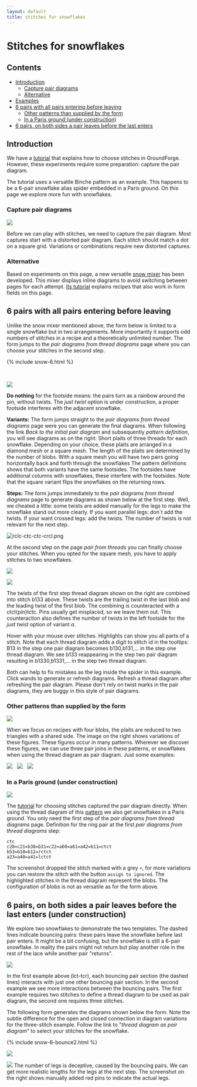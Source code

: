 ```yaml
---
layout: default
title: stitches for snowflakes
---
```


Stitches for snowflakes
=======================

Contents
--------

- [Introduction](#introduction)
  - [Capture pair diagrams](#capture-pair-diagrams)
  - [Alternative](#alternative)
- [Examples](#examples)
- [6 pairs with all pairs entering before leaving](#6-pairs-with-all-pairs-entering-before-leaving)
  - [Other patterns than supplied by the form](#other-patterns-than-supplied-by-the-form)
  - [In a Paris ground (under construction)](#in-a-paris-ground-under-construction)
- [6 pairs, on both sides a pair leaves before the last enters](#6-pairs-on-both-sides-a-pair-leaves-before-the-last-enters)

Introduction
------------

We have a [tutorial] that explains how to choose stitches in GroundForge.
However, these experiments require some preparation: capture the pair diagram.

The tutorial uses a versatile Binche pattern as an example.
This happens to be a 6-pair snowflake alias spider embedded in a Paris ground.
On this page we explore more fun with snowflakes.

[tutorial]: /GroundForge-help/Binche

### Capture pair diagrams

![](connect-dots.svg?align=right)

Before we can play with stitches, we need to capture the pair diagram.
Most captures start with a distorted pair diagram. Each stitch should match a dot on a square grid.
Variations or combinations require new distorted captures. 

### Alternative

Based on experiments on this page, a new versatile [snow mixer](/GroundForge/mix4snow) has been developed. 
This mixer displays inline diagrams to avoid switching between pages for each attempt.
[Its tutorial](/GroundForge-help/snow-mix) explains recipes that also work in form fields on this page.  

6 pairs with all pairs entering before leaving
----------------------------------------------

Unlike the snow mixer mentioned above, the form below is limited to a single snowflake but in two arrangements. 
More importantly it supports odd numbers of stitches in a recipe and a theoretically unlimited number.
The form jumps to the _pair diagrams from thread diagrams_ page where you can choose your stitches in the second step.

<script>{% include snow-6.js %}</script>
{% include snow-6.html %}

&nbsp;

![](3-pair-plaits.png?align=right)

**Do nothing** for the footside means: the pairs turn as a rainbow around the pin, without twists. 
The _just twist_ option is under construction, a proper footside interferes with the adjacent snowflake.

**Variants:** 
The form jumps straight to the _pair diagrams from thread diagrams_ page were you can generate the final diagrams.
When following the link _Back to the initial pair diagram_ and subsequently _pattern definition_, 
you will see diagrams as on the right:
Short plaits of three threads for each snowflake. 
Depending on your choice, these plaits are arranged in a diamond mesh or a square mesh.
The length of the plaits are determined by the number of blobs.
With a square mesh you will have two pairs going horizontally back and forth through the snowflakes
The pattern definitions shows that both variants have the same footsides. 
The footsides have additional columns with snowflakes, these interfere with the footsides.
Note that the square variant flips the snowflakes on the returning rows.

**Steps:** The form jumps immediately to the _pair diagrams from thread diagrams_ page to generate diagrams as shown below at the first step. 
Well, we cheated a little: some twists are added manually for the legs to make the snowflake stand out more clearly.
If you want parallel legs: don´t add the twists. If your want crossed legs: add the twists. 
The number of twists is not relevant for the next step. 

![rclc-ctc-ctc-crcl.png](rclc-ctc-ctc-crcl.png)

At the second step on the page _pair from threads_ you can finally choose your stitches.
When you opted for the square mesh, you have to apply stitches to two snowflakes.

![](last-step.png)

![](combined-twist.png?align=right)

The twists of the first step thread diagram shown on the right are combined into stitch b133 above.
These twists are the trailing twist in the last blob and the leading twist of the first blob.
The combining is counteracted with a ctct(pin)tctc. Pins usually get misplaced, so we leave them out.
This counteraction also defines the number of twists in the left footside for the _just twist_ option of variant _a_.

Hover with your mouse over stitches. Highlights can show you all parts of a stitch.
Note that each thread diagram adds a digit to stitch id in the tooltips:
B13 in the step one pair diagram becomes b130,b131,... in the step one thread diagram.
We see b133 reappearing in the step two pair diagram resulting in b1330,b1331,... in the step two thread diagram.

Both can help to fix mistakes as the leg inside the spider in this example.
Click wands to generate or refresh diagrams. 
Refresh a thread diagram after refreshing the pair diagram.
Please don't rely on twist marks in the pair diagrams, they are buggy in this style of pair diagrams.

### Other patterns than supplied by the form

![](fish-base-for-star.png?align=right)

When we focus on recipes with four blobs, the plaits are reduced to two triangles with a shared side.
The image on the right shows variations of these figures. These figures occur in many patterns.
Wherever we discover these figures, we can use three pair joins in these patterns,
or snowflakes when using the thread diagram as pair diagram. Just some examples:

[![](tl-502.png)](/GroundForge/stitches.html?tile=5-L-K-E-,-L-L-O-O,K-H-5-L-,-5-K-E-E&patchHeight=12&patchWidth=24&shiftColsSW=-4&shiftRowsSW=4&shiftColsSE=4&shiftRowsSE=4) &nbsp;
[![](tl-551.png)](/GroundForge/stitches.html?tile=5-L-K-H-,-L-L-O-O,5-L-K-H-,-E-E-H-H&patchHeight=12&patchWidth=24&shiftColsSW=-4&shiftRowsSW=4&shiftColsSE=4&shiftRowsSE=4) &nbsp;
[![](tl-576.png)](/GroundForge/stitches.html?tile=5-L---H-,-L-O-L-O,--5-K-5-,-E-E-H-H&patchHeight=12&patchWidth=24&shiftColsSW=-4&shiftRowsSW=4&shiftColsSE=4&shiftRowsSE=4) &nbsp;

### In a Paris ground (under construction)

![](snow-in-paris.png?align=right)

The [tutorial] for choosing stitches captured the pair diagram directly.
When using the thread diagram of this [pattern](/GroundForge/stitches.html?patchWidth=19&patchHeight=16&tile=-5-,6-5,-5-,5-5,-58,5-4&shiftColsSW=0&shiftRowsSW=6&shiftColsSE=3&shiftRowsSE=3&b1=ct&c2=ct&a2=cllcr&b3=cl&c4=ctc&a4=ct&c5=-&b5=crrcl&c6=ctc&a6=cr&droste2=ctc,c20=c21=b30=b31=c22=a60=a61=a42=b11=ctct,b53=b10=b12=rctct,a23=a40=a41=lctct)
we also get snowflakes in a Paris ground. 
You only need the first step of the _pair diagrams from thread diagrams_ page.
Definition for the ring pair at the first _pair diagrams from thread diagrams_ step:

    ctc
    c20=c21=b30=b31=c22=a60=a61=a42=b11=ctct
    b53=b10=b12=rctct
    a23=a40=a41=lctct

The screenshot dropped the stitch marked with a grey `+`,
for more variations you can restore the stitch with the button `assign to ignored`.
The highlighted stitches in the thread diagram represent the blobs.
The configuration of blobs is not as versatile as for the form above.

6 pairs, on both sides a pair leaves before the last enters (under construction)
--------------------------------------------------------------------------------

We explore two snowflakes to demonstrate the two templates. The dashed lines indicate bouncing pairs:
these pairs leave the snowflake before last pair enters. 
It might be a bit confusing, but the snowflake is still a 6-pair snowflake.
In reality the pairs might not return but play another role in the rest of the lace while another pair "returns".

![](4-3254-2.svg) <!-- TODO content beyond the visible area is more related to the counting-snow page -->

In the first example above (lct-tcr), each bouncing pair section (the dashed lines) interacts with just one other bouncing pair section.
In the second example we see more interactions between the bouncing pairs.
The first example requires two stitches to define a thread diagram to be used as pair diagram, the second one requires three stitches.

The following form generates the diagrams shown below the form.
Note the subtle difference for the open and closed connection in diagram variations for the three-stitch example.
Follow the link to "_thread diagram as pair diagram_" to select your stitches for the snowflake.

{% include snow-6-bounce2.html %}

![](4-3254-2.png)

![](bouncing.png?align=right)
The number of legs is deceptive, caused by the bouncing pairs. 
We can get more realistic lengths for the legs at the next step.
The screenshot on the right shows manually added red pins to indicate the actual legs.
